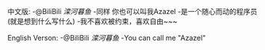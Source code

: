 中文版:
-@BiliBili _滦河暮鱼_
-同样 你也可以叫我Azazel
-是一个随心而动的程序员(就是想到什么写什么)
-我不喜欢被约束，喜欢自由~~~

English Verson:
-@BiliBili _滦河暮鱼_
-You can call me "Azazel"
